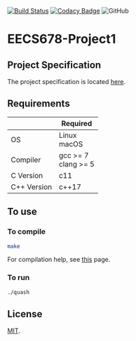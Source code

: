 [![Build Status](https://travis-ci.com/BenSokol/EECS678-Project1.svg?branch=master)](https://travis-ci.com/BenSokol/EECS678-Project1) [![Codacy Badge](https://api.codacy.com/project/badge/Grade/9be4f74279de46b89bcc44d5cd41d47c)](https://www.codacy.com/app/BenSokol/EECS678-Project1?utm_source=github.com&amp;utm_medium=referral&amp;utm_content=BenSokol/EECS678-Project1&amp;utm_campaign=Badge_Grade) ![GitHub](https://img.shields.io/github/license/BenSokol/EECS678-Project1.svg)
# EECS678-Project1

## Project Specification
The project specification is located [here](https://web.archive.org/web/20190925231148/http://www.ittc.ku.edu/~kulkarni/teaching/EECS678/projects/quash.pdf).

## Requirements
|             | Required                   |
| ----------- | -------------------------- |
| OS          | Linux<br>macOS             |
| Compiler    | gcc >= 7<br>clang >= 5     |
| C Version   | c11                        |
| C++ Version | c++17                      |

## To use
### To compile
```bash
make
```
For compilation help, see [this](https://github.com/BenSokol/build-tools) page.

### To run
```bash
./quash
```

## License
[MIT](https://github.com/BenSokol/EECS678-Project1/blob/master/LICENSE).
